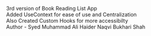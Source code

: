 3rd version of Book Reading List App <br>
Added UseContext for ease of use and Centralization <br>
Also Created Custom Hooks for more accessibilty <br>
Author - Syed Muhammad Ali Haider Naqvi Bukhari Shah
